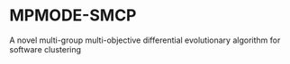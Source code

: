 # MPMODE-SMCP
A novel multi-group multi-objective differential evolutionary algorithm for software clustering
